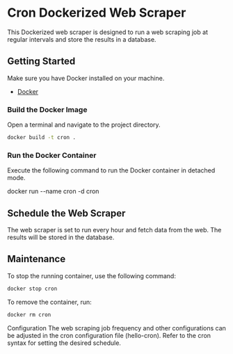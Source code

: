 # Cron Dockerized Web Scraper

This Dockerized web scraper is designed to run a web scraping job at regular intervals and store the results in a database.

## Getting Started

Make sure you have Docker installed on your machine.

- [Docker](https://docs.docker.com/get-docker/)

### Build the Docker Image

Open a terminal and navigate to the project directory.

```bash
docker build -t cron .
```
### Run the Docker Container

Execute the following command to run the Docker container in detached mode.

docker run --name cron -d cron

## Schedule the Web Scraper
The web scraper is set to run every hour and fetch data from the web. The results will be stored in the database.

## Maintenance
To stop the running container, use the following command:

```bash
docker stop cron
```

To remove the container, run:

```bash
docker rm cron
```

Configuration
The web scraping job frequency and other configurations can be adjusted in the cron configuration file (hello-cron). Refer to the cron syntax for setting the desired schedule.
